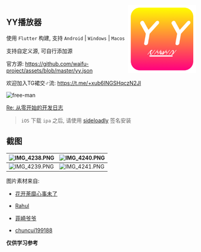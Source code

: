<img src="design/logo_round.png" align="right" width="180">


## YY播放器

使用 `Flutter` 构建, 支持 `Android` | `Windows` | `Macos`

支持自定义源, 可自行添加源

官方源: https://github.com/waifu-project/assets/blob/master/yy.json

欢迎加入TG裙交♂流: https://t.me/+xub6INGSHqczN2Jl

![free-man](https://user-images.githubusercontent.com/45585937/170281238-573f18c6-944f-4c74-81c4-c363a00ecfd8.gif)

[Re: 从零开始的开发日志](docs/dev.md)

> `iOS` 下载 `ipa` 之后, 请使用 [sideloadly](https://sideloadly.io/) 签名安装

## 截图

| ![IMG_4238.PNG](https://s2.loli.net/2022/03/01/zj3GFRc8xOQqEKt.png) | ![IMG_4240.PNG](https://s2.loli.net/2022/03/01/HhQDaNyOAm42e9x.png) |
|---------------------------------------------------------------------|---------------------------------------------------------------------|
| ![IMG_4239.PNG](https://s2.loli.net/2022/03/01/f7wMCXJnOArqBuy.png) | ![IMG_4241.PNG](https://s2.loli.net/2022/03/01/Sytfxuc9gTN4Bjb.png) | 

图片素材来自:

- [花开荼靡心事未了](https://www.iconfont.cn/user/detail?spm=a313x.7781069.0.d214f71f6&uid=184365&nid=uWAFTqbAJ8hx)

- [Rahul](https://www.iconfont.cn/user/detail?uid=472001&nid=WYOADQZTMZeR)

- [菲崎爷爷](https://www.iconfont.cn/illustrations/detail?spm=a313x.7781069.1998910419.d9df05512&cid=36701)

- [chuncui199188](https://www.iconfont.cn/illustrations/detail?spm=a313x.7781069.1998910419.d9df05512&cid=24522)


**仅供学习参考**